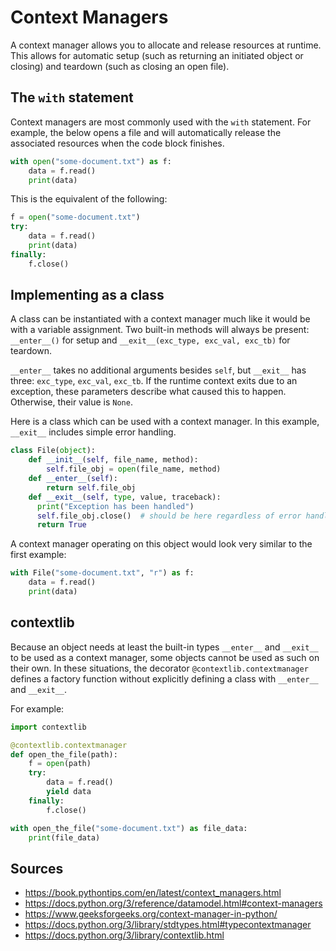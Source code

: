 Context Managers
================

A context manager allows you to allocate and release resources at runtime. This allows for automatic setup (such as returning an initiated object or closing) and teardown (such as closing an open file).

The `with` statement
--------------------

Context managers are most commonly used with the `with` statement. For example, the below opens a file and will automatically release the associated resources when the code block finishes.

```python
with open("some-document.txt") as f:    
    data = f.read()
    print(data)
```

This is the equivalent of the following:

```python
f = open("some-document.txt")
try:
    data = f.read()
    print(data)
finally:
    f.close()
```

Implementing as a class
-----------------------

A class can be instantiated with a context manager much like it would be with a variable assignment. Two built-in methods will always be present: `__enter__()` for setup and `__exit__(exc_type, exc_val, exc_tb)` for teardown.

`__enter__` takes no additional arguments besides `self`, but `__exit__` has three: `exc_type`, `exc_val`, `exc_tb`. If the runtime context exits due to an exception, these parameters describe what caused this to happen. Otherwise, their value is `None`.

Here is a class which can be used with a context manager. In this example, `__exit__` includes simple error handling.

```python
class File(object):
    def __init__(self, file_name, method):
        self.file_obj = open(file_name, method)
    def __enter__(self):
        return self.file_obj
    def __exit__(self, type, value, traceback):
      print("Exception has been handled")
      self.file_obj.close()  # should be here regardless of error handling
      return True
```

A context manager operating on this object would look very similar to the first example:

```python
with File("some-document.txt", "r") as f:    
    data = f.read()
    print(data)
```

contextlib
----------

Because an object needs at least the built-in types `__enter__` and `__exit__` to be used as a context manager, some objects cannot be used as such on their own. In these situations, the decorator `@contextlib.contextmanager` defines a factory function without explicitly defining a class with `__enter__` and `__exit__`.

For example:

```python
import contextlib

@contextlib.contextmanager
def open_the_file(path):
    f = open(path)
    try:
        data = f.read()
        yield data
    finally:
        f.close()

with open_the_file("some-document.txt") as file_data:
    print(file_data)
```

Sources
-------

- https://book.pythontips.com/en/latest/context_managers.html
- https://docs.python.org/3/reference/datamodel.html#context-managers
- https://www.geeksforgeeks.org/context-manager-in-python/
- https://docs.python.org/3/library/stdtypes.html#typecontextmanager
- https://docs.python.org/3/library/contextlib.html
